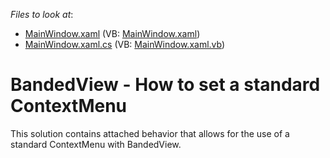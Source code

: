 <!-- default file list -->
*Files to look at*:

* [MainWindow.xaml](./CS/Q404007/MainWindow.xaml) (VB: [MainWindow.xaml](./VB/Q404007/MainWindow.xaml))
* [MainWindow.xaml.cs](./CS/Q404007/MainWindow.xaml.cs) (VB: [MainWindow.xaml.vb](./VB/Q404007/MainWindow.xaml.vb))
<!-- default file list end -->
# BandedView - How to set a standard ContextMenu


<p>This solution contains attached behavior that allows for the use of a standard ContextMenu with BandedView.</p>

<br/>


